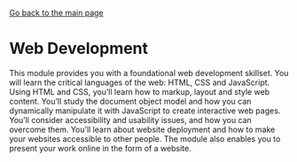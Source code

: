 [Go back to the main page](https://world-class.github.io/REPL/)

# Web Development
This module provides you with a foundational
web development skillset. You will learn the critical
languages of the web: HTML, CSS and JavaScript.
Using HTML and CSS, you’ll learn how to markup, layout and style web 
content. You’ll study the document object model and how you can
dynamically manipulate it with JavaScript to create
interactive web pages. You’ll consider accessibility
and usability issues, and how you can overcome
them. You’ll learn about website deployment and
how to make your websites accessible to other
people. The module also enables you to present
your work online in the form of a website.
